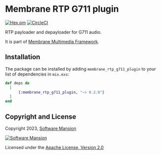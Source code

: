 # Membrane RTP G711 plugin

[![Hex.pm](https://img.shields.io/hexpm/v/membrane_rtp_g711_plugin.svg)](https://hex.pm/packages/membrane_rtp_g711_plugin)
[![CircleCI](https://circleci.com/gh/jellyfish-dev/membrane_rtp_g711_plugin.svg?style=svg)](https://circleci.com/gh/jellyfish-dev/membrane_rtp_g711_plugin)

RTP payloader and depayloader for G711 audio.

It is part of [Membrane Multimedia Framework](https://membrane.stream).

## Installation

The package can be installed by adding `membrane_rtp_g711_plugin` to your list of dependencies in `mix.exs`:

```elixir
def deps do
  [
	  {:membrane_rtp_g711_plugin, "~> 0.2.0"}
  ]
end
```

## Copyright and License

Copyright 2023, [Software Mansion](https://swmansion.com/?utm_source=git&utm_medium=readme&utm_campaign=membrane_rtp_opus_plugin)

[![Software Mansion](https://logo.swmansion.com/logo?color=white&variant=desktop&width=200&tag=membrane-github)](https://swmansion.com/?utm_source=git&utm_medium=readme&utm_campaign=membrane_rtp_opus_plugin)

Licensed under the [Apache License, Version 2.0](LICENSE)
